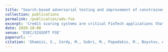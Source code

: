 ```yaml
---
title: "Search-based adversarial testing and improvement of constrained credit scoring systems"
collection: publications
permalink: /publication/adv-fse
excerpt: 'Credit scoring systems are critical FinTech applications that concern the analysis of the creditworthiness of a person or organization. While decisions were previously based on human expertise, they are now increasingly relying on data analysis and machine learning. In this paper, we assess the ability of state-of-the-art adversarial machine learning to craft attacks on a real-world credit scoring system.'
date: 2020-10-08
venue: 'ESEC/SIGSOFT FSE'
paperurl: ''
citation: 'Ghamizi, S., Cordy, M., Gubri, M., Papadakis, M., Boystov, A., Traon, Y.L., & Goujon, A. (2020). Search-based adversarial testing and improvement of constrained credit scoring systems. Proceedings of the 28th ACM Joint Meeting on European Software Engineering Conference and Symposium on the Foundations of Software Engineering.'
---
```


